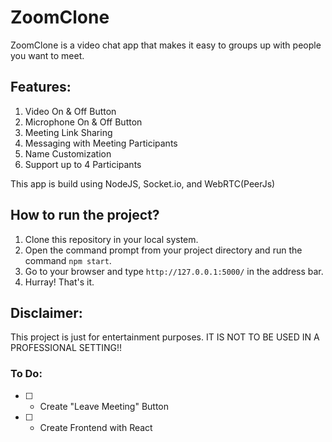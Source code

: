 # ZoomClone

ZoomClone is a video chat app that makes it easy to groups up with people you want to meet. 

## Features:

1. Video On & Off Button
2. Microphone On & Off Button
3. Meeting Link Sharing
4. Messaging with Meeting Participants
5. Name Customization
6. Support up to 4 Participants

This app is build using NodeJS, Socket.io, and WebRTC(PeerJs)

## How to run the project?

1. Clone this repository in your local system.
2. Open the command prompt from your project directory and run the command `npm start`.
3. Go to your browser and type `http://127.0.0.1:5000/` in the address bar.
4. Hurray! That's it.

## Disclaimer:

This project is just for entertainment purposes. IT IS NOT TO BE USED IN A PROFESSIONAL SETTING!!

### To Do:

- [ ] - Create "Leave Meeting" Button
- [ ] - Create Frontend with React
